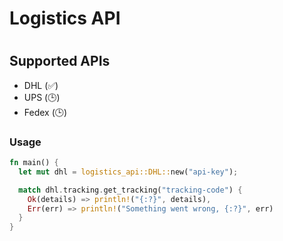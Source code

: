 # Logistics API

#
## Supported APIs
* DHL   (✅)
* UPS   (🕒)
* Fedex (🕒)

### Usage

```rust
fn main() {
  let mut dhl = logistics_api::DHL::new("api-key");

  match dhl.tracking.get_tracking("tracking-code") {
    Ok(details) => println!("{:?}", details),
    Err(err) => println!("Something went wrong, {:?}", err)
  }
}
```